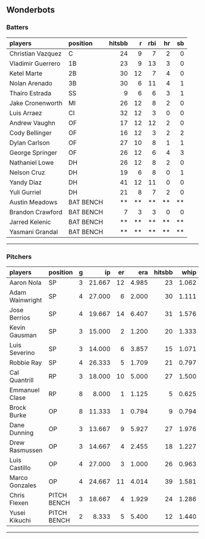 ## Wonderbots

### Batters

 
|players           |position  | hitsbb|  r| rbi| hr| sb| 
|:-----------------|:---------|------:|--:|---:|--:|--:| 
|Christian Vazquez |C         |     24|  9|   7|  2|  0| 
|Vladimir Guerrero |1B        |     23|  9|  13|  3|  0| 
|Ketel Marte       |2B        |     30| 12|   7|  4|  0| 
|Nolan Arenado     |3B        |     30|  6|  11|  4|  1| 
|Thairo Estrada    |SS        |      9|  6|   6|  3|  1| 
|Jake Cronenworth  |MI        |     26| 12|   8|  2|  0| 
|Luis Arraez       |CI        |     32| 12|   3|  0|  0| 
|Andrew Vaughn     |OF        |     17| 12|  12|  2|  0| 
|Cody Bellinger    |OF        |     16| 12|   3|  2|  2| 
|Dylan Carlson     |OF        |     27| 10|   8|  1|  1| 
|George Springer   |OF        |     26| 12|   6|  4|  3| 
|Nathaniel Lowe    |DH        |     26| 12|   8|  2|  0| 
|Nelson Cruz       |DH        |     19|  6|   8|  0|  1| 
|Yandy Diaz        |DH        |     41| 12|  11|  0|  0| 
|Yuli Gurriel      |DH        |     21|  8|   7|  2|  0| 
|Austin Meadows    |BAT BENCH |     **| **|  **| **| **| 
|Brandon Crawford  |BAT BENCH |      7|  3|   3|  0|  0| 
|Jarred Kelenic    |BAT BENCH |     **| **|  **| **| **| 
|Yasmani Grandal   |BAT BENCH |     **| **|  **| **| **| 


* * *

### Pitchers

 
|players         |position    |  g|     ip| er|   era| hitsbb|  whip| so|  w| sv| 
|:---------------|:-----------|--:|------:|--:|-----:|------:|-----:|--:|--:|--:| 
|Aaron Nola      |SP          |  3| 21.667| 12| 4.985|     23| 1.062| 18|  1|  0| 
|Adam Wainwright |SP          |  4| 27.000|  6| 2.000|     30| 1.111| 22|  1|  0| 
|Jose Berrios    |SP          |  4| 19.667| 14| 6.407|     31| 1.576| 23|  2|  0| 
|Kevin Gausman   |SP          |  3| 15.000|  2| 1.200|     20| 1.333| 19|  1|  0| 
|Luis Severino   |SP          |  3| 14.000|  6| 3.857|     15| 1.071|  8|  1|  0| 
|Robbie Ray      |SP          |  4| 26.333|  5| 1.709|     21| 0.797| 38|  2|  0| 
|Cal Quantrill   |RP          |  3| 18.000| 10| 5.000|     27| 1.500| 10|  1|  0| 
|Emmanuel Clase  |RP          |  8|  8.000|  1| 1.125|      5| 0.625|  8|  1|  2| 
|Brock Burke     |OP          |  8| 11.333|  1| 0.794|      9| 0.794| 10|  0|  0| 
|Dane Dunning    |OP          |  3| 13.667|  9| 5.927|     27| 1.976| 10|  0|  0| 
|Drew Rasmussen  |OP          |  3| 14.667|  4| 2.455|     18| 1.227| 13|  0|  0| 
|Luis Castillo   |OP          |  4| 27.000|  3| 1.000|     26| 0.963| 33|  1|  0| 
|Marco Gonzales  |OP          |  4| 24.667| 11| 4.014|     39| 1.581| 11|  1|  0| 
|Chris Flexen    |PITCH BENCH |  3| 18.667|  4| 1.929|     24| 1.286| 12|  3|  0| 
|Yusei Kikuchi   |PITCH BENCH |  2|  8.333|  5| 5.400|     12| 1.440|  8|  1|  0| 


* * *


